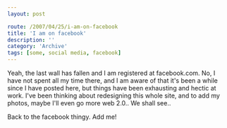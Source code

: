 ```yaml
---
layout: post

route: /2007/04/25/i-am-on-facebook
title: 'I am on facebook'
description: ''
category: 'Archive'
tags: [some, social media, facebook]
---
```


Yeah, the last wall has fallen and I am registered at facebook.com. No, I have
not spent all my time there, and I am aware of that it's been a while since I
have posted here, but things have been exhausting and hectic at work. I've been
thinking about redesigning this whole site, and to add my photos, maybe I'll
even go more web 2.0.. We shall see..

Back to the facebook thingy. Add me!
